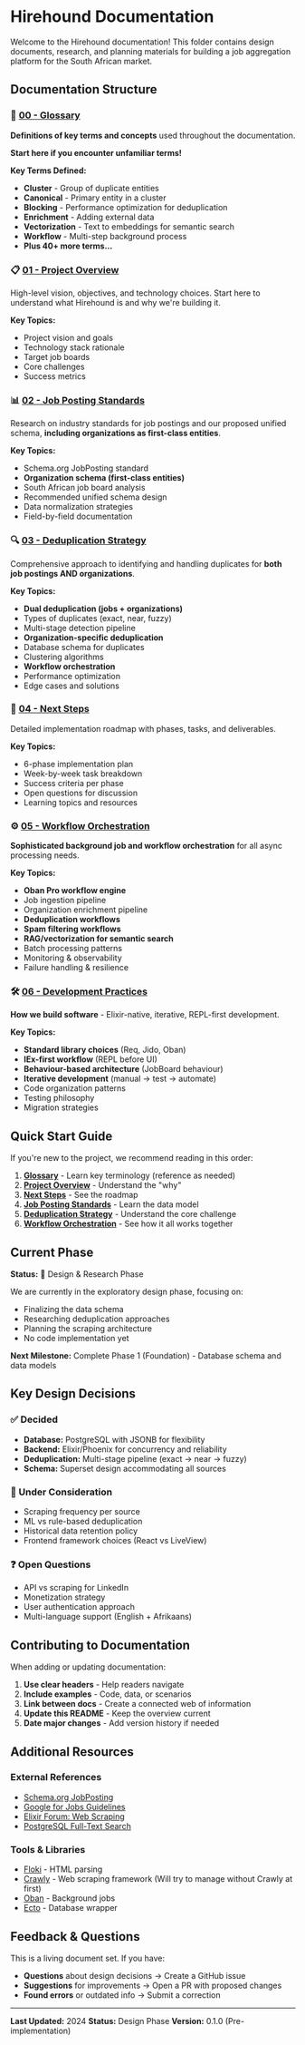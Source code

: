 # Hirehound Documentation

Welcome to the Hirehound documentation! This folder contains design documents, research, and planning materials for building a job aggregation platform for the South African market.

## Documentation Structure

### 📖 [00 - Glossary](./00-glossary.md)
**Definitions of key terms and concepts** used throughout the documentation.

**Start here if you encounter unfamiliar terms!**

**Key Terms Defined:**
- **Cluster** - Group of duplicate entities
- **Canonical** - Primary entity in a cluster
- **Blocking** - Performance optimization for deduplication
- **Enrichment** - Adding external data
- **Vectorization** - Text to embeddings for semantic search
- **Workflow** - Multi-step background process
- **Plus 40+ more terms...**

### 📋 [01 - Project Overview](./01-project-overview.md)

High-level vision, objectives, and technology choices. Start here to understand what Hirehound is and why we're building it.

**Key Topics:**

- Project vision and goals
- Technology stack rationale
- Target job boards
- Core challenges
- Success metrics

### 📊 [02 - Job Posting Standards](./02-job-posting-standards.md)

Research on industry standards for job postings and our proposed unified schema, **including organizations as first-class entities**.

**Key Topics:**

- Schema.org JobPosting standard
- **Organization schema (first-class entities)**
- South African job board analysis
- Recommended unified schema design
- Data normalization strategies
- Field-by-field documentation

### 🔍 [03 - Deduplication Strategy](./03-deduplication-strategy.md)

Comprehensive approach to identifying and handling duplicates for **both job postings AND organizations**.

**Key Topics:**

- **Dual deduplication (jobs + organizations)**
- Types of duplicates (exact, near, fuzzy)
- Multi-stage detection pipeline
- **Organization-specific deduplication**
- Database schema for duplicates
- Clustering algorithms
- **Workflow orchestration**
- Performance optimization
- Edge cases and solutions

### 🚀 [04 - Next Steps](./04-next-steps.md)

Detailed implementation roadmap with phases, tasks, and deliverables.

**Key Topics:**

- 6-phase implementation plan
- Week-by-week task breakdown
- Success criteria per phase
- Open questions for discussion
- Learning topics and resources

### ⚙️ [05 - Workflow Orchestration](./05-workflow-orchestration.md)

**Sophisticated background job and workflow orchestration** for all async processing needs.

**Key Topics:**

- **Oban Pro workflow engine**
- Job ingestion pipeline
- Organization enrichment pipeline
- **Deduplication workflows**
- **Spam filtering workflows**
- **RAG/vectorization for semantic search**
- Batch processing patterns
- Monitoring & observability
- Failure handling & resilience

### 🛠️ [06 - Development Practices](./06-development-practices.md)

**How we build software** - Elixir-native, iterative, REPL-first development.

**Key Topics:**

- **Standard library choices** (Req, Jido, Oban)
- **IEx-first workflow** (REPL before UI)
- **Behaviour-based architecture** (JobBoard behaviour)
- **Iterative development** (manual → test → automate)
- Code organization patterns
- Testing philosophy
- Migration strategies

## Quick Start Guide

If you're new to the project, we recommend reading in this order:

1. **[Glossary](./00-glossary.md)** - Learn key terminology (reference as needed)
2. **[Project Overview](./01-project-overview.md)** - Understand the "why"
3. **[Next Steps](./04-next-steps.md)** - See the roadmap
4. **[Job Posting Standards](./02-job-posting-standards.md)** - Learn the data model
5. **[Deduplication Strategy](./03-deduplication-strategy.md)** - Understand the core challenge
6. **[Workflow Orchestration](./05-workflow-orchestration.md)** - See how it all works together

## Current Phase

**Status:** 🔷 Design & Research Phase

We are currently in the exploratory design phase, focusing on:

- Finalizing the data schema
- Researching deduplication approaches
- Planning the scraping architecture
- No code implementation yet

**Next Milestone:** Complete Phase 1 (Foundation) - Database schema and data models

## Key Design Decisions

### ✅ Decided

- **Database:** PostgreSQL with JSONB for flexibility
- **Backend:** Elixir/Phoenix for concurrency and reliability
- **Deduplication:** Multi-stage pipeline (exact → near → fuzzy)
- **Schema:** Superset design accommodating all sources

### 🤔 Under Consideration

- Scraping frequency per source
- ML vs rule-based deduplication
- Historical data retention policy
- Frontend framework choices (React vs LiveView)

### ❓ Open Questions

- API vs scraping for LinkedIn
- Monetization strategy
- User authentication approach
- Multi-language support (English + Afrikaans)

## Contributing to Documentation

When adding or updating documentation:

1. **Use clear headers** - Help readers navigate
2. **Include examples** - Code, data, or scenarios
3. **Link between docs** - Create a connected web of information
4. **Update this README** - Keep the overview current
5. **Date major changes** - Add version history if needed

## Additional Resources

### External References

- [Schema.org JobPosting](https://schema.org/JobPosting)
- [Google for Jobs Guidelines](https://developers.google.com/search/docs/appearance/structured-data/job-posting)
- [Elixir Forum: Web Scraping](https://elixirforum.com/t/web-scraping-in-elixir/)
- [PostgreSQL Full-Text Search](https://www.postgresql.org/docs/current/textsearch.html)

### Tools & Libraries

- [Floki](https://hex.pm/packages/floki) - HTML parsing
- [Crawly](https://hex.pm/packages/crawly) - Web scraping framework (Will try to manage without Crawly at first)
- [Oban](https://hex.pm/packages/oban) - Background jobs
- [Ecto](https://hex.pm/packages/ecto) - Database wrapper

## Feedback & Questions

This is a living document set. If you have:

- **Questions** about design decisions → Create a GitHub issue
- **Suggestions** for improvements → Open a PR with proposed changes
- **Found errors** or outdated info → Submit a correction

---

**Last Updated:** 2024
**Status:** Design Phase
**Version:** 0.1.0 (Pre-implementation)
